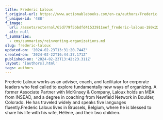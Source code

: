 ```yaml
---
title: Frederic Laloux
f_original-url: https://www.actionablebooks.com/en-ca/authors/Frederic-Laloux/
f_unique-id: '488'
f_image:
  url: /assets/external/65d779f5bbdfd41533911eef_frederic-laloux-180x220.jpeg
  alt: null
f_summaries:
  - cms/summaries/reinventing-organizations.md
slug: frederic-laloux
updated-on: '2024-02-23T13:31:20.744Z'
created-on: '2024-02-22T16:44:37.171Z'
published-on: '2024-02-23T13:42:23.311Z'
layout: '[authors].html'
tags: authors
---
```


Frederic Laloux works as an adviser, coach, and facilitator for corporate leaders who feel called to explore fundamentally new ways of organizing. A former Associate Partner with McKinsey & Company, Laloux holds an MBA from INSEAD, and a degree in coaching from Newfield Network in Boulder, Colorado. He has traveled widely and speaks five languages fluently.Frederic Laloux lives in Brussels, Belgium, where he is blessed to share his life with his wife, Hélène, and their two children.
